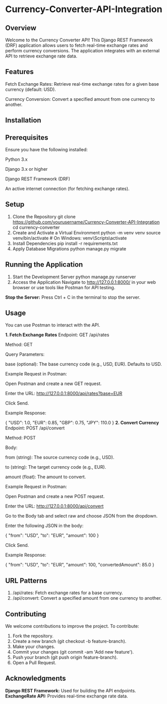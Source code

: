 # Currency-Converter-API-Integration
## Overview
Welcome to the Currency Converter API! This Django REST Framework (DRF) application allows users to fetch real-time exchange rates and perform currency conversions. The application integrates with an external API to retrieve exchange rate data.

## Features
Fetch Exchange Rates: Retrieve real-time exchange rates for a given base currency (default: USD).

Currency Conversion: Convert a specified amount from one currency to another.
## Installation
## Prerequisites
Ensure you have the following installed:

Python 3.x

Django 3.x or higher

Django REST Framework (DRF)

An active internet connection (for fetching exchange rates).
## Setup
1. Clone the Repository
git clone https://github.com/yourusername/Currency-Converter-API-Integration
cd currency-converter
2. Create and Activate a Virtual Environment
python -m venv venv
source venv/bin/activate  # On Windows: venv\Scripts\activate
3. Install Dependencies
pip install -r requirements.txt
4. Apply Database Migrations
python manage.py migrate

## Running the Application
1. Start the Development Server
python manage.py runserver
2. Access the Application
Navigate to http://127.0.0.1:8000/ in your web browser or use tools like Postman for API testing.

**Stop the Server:**
Press Ctrl + C in the terminal to stop the server.

## Usage
You can use Postman to interact with the API.

**1. Fetch Exchange Rates**
Endpoint: GET /api/rates

Method: GET

Query Parameters:

base (optional): The base currency code (e.g., USD, EUR). Defaults to USD.

Example Request in Postman:

Open Postman and create a new GET request.

Enter the URL: http://127.0.0.1:8000/api/rates?base=EUR

Click Send.

Example Response:

{
    "USD": 1.0,
    "EUR": 0.85,
    "GBP": 0.75,
    "JPY": 110.0
}
**2. Convert Currency**
Endpoint: POST /api/convert

Method: POST

Body:

from (string): The source currency code (e.g., USD).

to (string): The target currency code (e.g., EUR).

amount (float): The amount to convert.

Example Request in Postman:

Open Postman and create a new POST request.

Enter the URL: http://127.0.0.1:8000/api/convert

Go to the Body tab and select raw and choose JSON from the dropdown.

Enter the following JSON in the body:

{
    "from": "USD",
    "to": "EUR",
    "amount": 100
}

Click Send.

Example Response:

{
    "from": "USD",
    "to": "EUR",
    "amount": 100,
    "convertedAmount": 85.0
}

## URL Patterns
1. /api/rates: Fetch exchange rates for a base currency.
2. /api/convert: Convert a specified amount from one currency to another.
## Contributing
We welcome contributions to improve the project. To contribute:

1. Fork the repository.
2. Create a new branch (git checkout -b feature-branch).
3. Make your changes.
4. Commit your changes (git commit -am 'Add new feature').
5. Push your branch (git push origin feature-branch).
6. Open a Pull Request.
   
## Acknowledgments
**Django REST Framework:** Used for building the API endpoints.
**ExchangeRate API:** Provides real-time exchange rate data.

